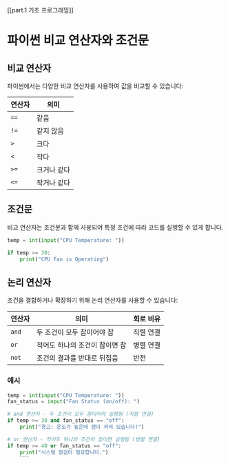 [[part.1 기초 프로그래밍]]

# 파이썬 비교 연산자와 조건문

## 비교 연산자

파이썬에서는 다양한 비교 연산자를 사용하여 값을 비교할 수 있습니다:

|연산자|의미|
|---|---|
|`==`|같음|
|`!=`|같지 않음|
|`>`|크다|
|`<`|작다|
|`>=`|크거나 같다|
|`<=`|작거나 같다|

## 조건문

비교 연산자는 조건문과 함께 사용되어 특정 조건에 따라 코드를 실행할 수 있게 합니다.

```python
temp = int(input("CPU Temperature: "))

if temp >= 30:
    print("CPU Fan is Operating")
```

## 논리 연산자

조건을 결합하거나 확장하기 위해 논리 연산자를 사용할 수 있습니다:

|연산자|의미|회로 비유|
|---|---|---|
|`and`|두 조건이 모두 참이어야 참|직렬 연결|
|`or`|적어도 하나의 조건이 참이면 참|병렬 연결|
|`not`|조건의 결과를 반대로 뒤집음|반전|

### 예시

```python
temp = int(input("CPU Temperature: "))
fan_status = input("Fan Status (on/off): ")

# and 연산자 - 두 조건이 모두 참이어야 실행됨 (직렬 연결)
if temp >= 30 and fan_status == "off":
    print("경고: 온도가 높은데 팬이 꺼져 있습니다!")

# or 연산자 - 적어도 하나의 조건이 참이면 실행됨 (병렬 연결)
if temp >= 40 or fan_status == "off":
    print("시스템 점검이 필요합니다.")
    ```


